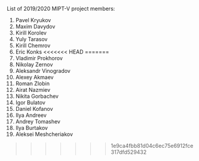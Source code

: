 List of 2019/2020 MIPT-V project members:
1. Pavel Kryukov
2. Maxim Davydov
3. Kirill Korolev
4. Yuly Tarasov
5. Kirill Chemrov
6. Eric Konks
<<<<<<< HEAD
=======
7. Vladimir Prokhorov
8. Nikolay Zernov
9. Aleksandr Vinogradov
10. Alexey Akmaev
11. Roman Zlobin
12. Airat Nazmiev
13. Nikita Gorbachev
14. Igor Bulatov
15. Daniel Kofanov
16. Ilya Andreev
17. Andrey Tomashev
18. Ilya Burtakov
19. Aleksei Meshcheriakov
>>>>>>> 1e9ca4fbb81d04c6ec75e6912fce317dfd529432
